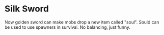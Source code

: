 # Silk Sword
Now golden sword can make mobs drop a new item called "soul". Sould can be used to use spawners in survival. No balancing, just funny.
